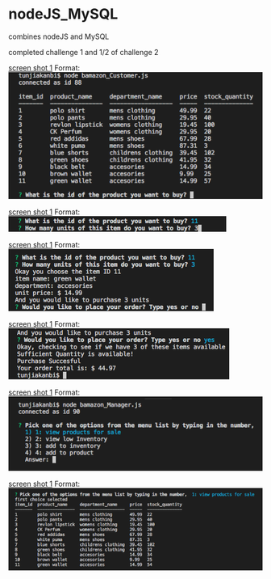 # nodeJS_MySQL
combines nodeJS and MySQL

completed challenge 1 and 1/2 of challenge 2


[screen shot 1](screenshot1.png)
Format: ![Alt Text](screenshot1.png)

[screen shot 1](screenshot2.png)
Format: ![Alt Text](screenshot2.png)

[screen shot 1](screenshot3.png)
Format: ![Alt Text](screenshot3.png)

[screen shot 1](screenshot4.png)
Format: ![Alt Text](screenshot4.png)

[screen shot 1](screenshot5.png)
Format: ![Alt Text](screenshot5.png)

[screen shot 1](screenshot6.png)
Format: ![Alt Text](screenshot6.png)

